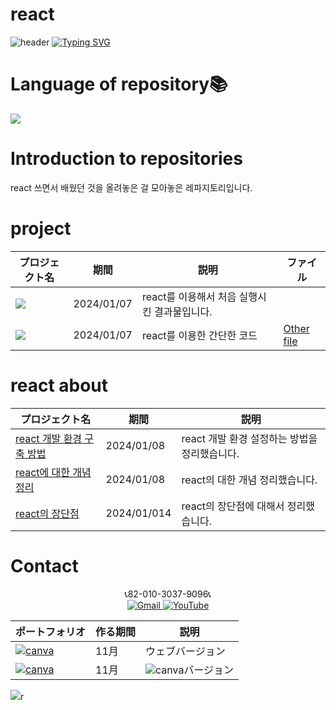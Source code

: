 # react
![header](https://capsule-render.vercel.app/api?type=egg&color=gradient&height=300&section=header&text=welcome%2&fontSize=50&desc=react%20개발%20페이지)
[![Typing SVG](https://readme-typing-svg.demolab.com?font=Fira+Code&pause=1000&color=F76F00&background=FFBD2F00&random=false&width=435&lines=%E3%81%A9%E3%81%86%E3%81%9E%E3%82%88%E3%82%8D%E3%81%97%E3%81%8F%E3%81%8A%E3%81%AD%E3%81%8C%E3%81%84%E3%81%97%E3%81%BE%E3%81%99%E3%80%82)](https://git.io/typing-svg)

# Language of repository📚
<img src="https://img.shields.io/badge/React-61DAFB?style=flat-square&logo=React&logoColor=black"/>

# Introduction to repositories 
 react 쓰면서 배웠던 것을 올려놓은 걸 모아놓은 레파지토리입니다.



 # project

  | プロジェクト名           | 期間          | 説明                 |ファイル|
  |------------------------|---------------|--------------------|-------------|
  |<img src="https://github.com/do04200611/react/assets/74278578/ce6db54c-ae55-4df5-9da8-2222be6dfac5">|2024/01/07|react를 이용해서 처음 실행시킨 결과물입니다. |
 |<a href="https://github.com/do04200611/react/blob/main/react-start/Library.jsx"><img src="https://github.com/do04200611/react/assets/74278578/8a36dab1-81f6-4d4f-806c-00b202b3b304"></a>|2024/01/07|react를 이용한 간단한 코드|[Other file](https://github.com/do04200611/react/blob/main/react-start/Book.jsx)|



# react about
  | プロジェクト名           | 期間          | 説明                 |
  |------------------------|---------------|--------------------|
  |[react 개발 환경 구축 방법](https://kim-kang-hyun.tistory.com/2)|2024/01/08|react 개발 환경 설정하는 방법을 정리했습니다. |
 |[react에 대한 개념 정리]( https://kim-kang-hyun.tistory.com/3)|2024/01/08|react의 대한 개념 정리했습니다.|
  |[react의 장단점]( https://kim-kang-hyun.tistory.com/7)|2024/01/014|react의 장단점에 대해서 정리했습니다.|




# Contact 



<p align="center">
  📞82-010-3037-9096📞 <br>
 
  <a href="mailto:a01030379096@gmail.com">
    <img src="https://img.shields.io/badge/-Gmail-red?style=for-the-badge&logo=Gmail" alt="Gmail">
  </a>
  <a href="https://www.youtube.com/channel/UC484ZJMavtoPOI4ey-HFdCA">
   <img src="https://img.shields.io/badge/-YouTube-red?style=for-the-badge&logo=youtube"  alt="YouTube">
 </a> <br>
 
  | ポートフォリオ           |  作る期間     |            説明  |
  |------------------------|---------------|----------------------------------------------|
  |<a href="https://kimganghyeon.my.canva.site/kimganghyeon"><img src="https://img.shields.io/badge/canva-purple?style=for-the-badge&logo=canva" alt="canva"></a>|11月|ウェブバージョン|
  |<a href="https://www.canva.com/design/DAFzY5opUiA/Ge33dSKE16cErBaDJDp-BA/edit"><img src="https://img.shields.io/badge/canva-purple?style=for-the-badge&logo=canva" alt="canva"></a>|11月|<img src="https://img.shields.io/badge/canva-purple?style=for-the-badge&logo=canva" alt="canva">バージョン|
</p>
<img src="https://capsule-render.vercel.app/api?type=egg&color=gradient&height=300&text=Thank%20you%20for%20watching.&section=footer" />r
